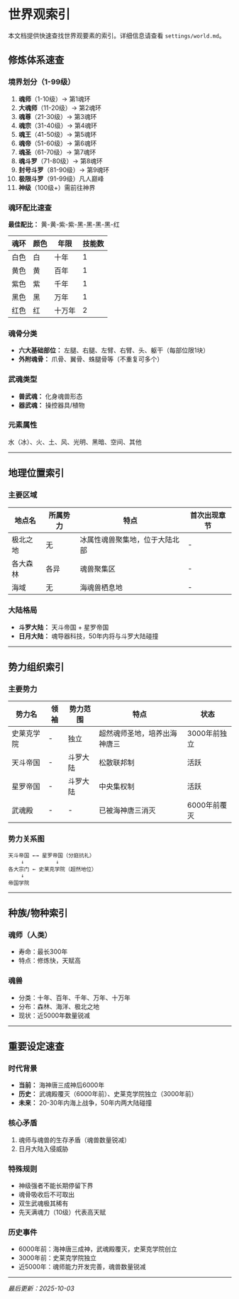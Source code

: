 # 世界观索引

本文档提供快速查找世界观要素的索引。详细信息请查看 `settings/world.md`。

## 修炼体系速查

### 境界划分（1-99级）
1. **魂师**（1-10级）→ 第1魂环
2. **大魂师**（11-20级）→ 第2魂环
3. **魂尊**（21-30级）→ 第3魂环
4. **魂宗**（31-40级）→ 第4魂环
5. **魂王**（41-50级）→ 第5魂环
6. **魂帝**（51-60级）→ 第6魂环
7. **魂圣**（61-70级）→ 第7魂环
8. **魂斗罗**（71-80级）→ 第8魂环
9. **封号斗罗**（81-90级）→ 第9魂环
10. **极限斗罗**（91-99级）凡人巅峰
11. **神级**（100级+）需前往神界

### 魂环配比速查

**最佳配比：** 黄-黄-紫-紫-黑-黑-黑-黑-红

| 魂环 | 颜色 | 年限 | 技能数 |
|-----|------|------|--------|
| 白色 | 白 | 十年 | 1 |
| 黄色 | 黄 | 百年 | 1 |
| 紫色 | 紫 | 千年 | 1 |
| 黑色 | 黑 | 万年 | 1 |
| 红色 | 红 | 十万年 | 2 |

### 魂骨分类
- **六大基础部位：** 左腿、右腿、左臂、右臂、头、躯干（每部位限1块）
- **外附魂骨：** 爪骨、翼骨、蛛腿骨等（不重复可多个）

### 武魂类型
- **兽武魂：** 化身魂兽形态
- **器武魂：** 操控器具/植物

### 元素属性
水（冰）、火、土、风、光明、黑暗、空间、其他

---

## 地理位置索引

### 主要区域
| 地点名 | 所属势力 | 特点 | 首次出现章节 |
|-------|---------|------|------------|
| 极北之地 | 无 | 冰属性魂兽聚集地，位于大陆北部 | - |
| 各大森林 | 各异 | 魂兽聚集区 | - |
| 海域 | 无 | 海魂兽栖息地 | - |

### 大陆格局
- **斗罗大陆：** 天斗帝国 + 星罗帝国
- **日月大陆：** 魂导器科技，50年内将与斗罗大陆碰撞

---

## 势力组织索引

### 主要势力
| 势力名 | 领袖 | 势力范围 | 特点 | 状态 |
|-------|------|---------|------|------|
| 史莱克学院 | - | 独立 | 超然魂师圣地，培养出海神唐三 | 3000年前独立 |
| 天斗帝国 | - | 斗罗大陆 | 松散联邦制 | 活跃 |
| 星罗帝国 | - | 斗罗大陆 | 中央集权制 | 活跃 |
| 武魂殿 | - | - | 已被海神唐三消灭 | 6000年前覆灭 |

### 势力关系图
```
天斗帝国 ←→ 星罗帝国（分庭抗礼）
    ↓          ↓
各大宗门 ← 史莱克学院（超然地位）
    ↓
帝国学院
```

---

## 种族/物种索引

### 魂师（人类）
- 寿命：最长300年
- 特点：修炼快，天赋高

### 魂兽
- 分类：十年、百年、千年、万年、十万年
- 分布：森林、海洋、极北之地
- 现状：近5000年数量锐减

---

## 重要设定速查

### 时代背景
- **当前：** 海神唐三成神后6000年
- **历史：** 武魂殿覆灭（6000年前）、史莱克学院独立（3000年前）
- **未来：** 20-30年内海上战争，50年内两大陆碰撞

### 核心矛盾
1. 魂师与魂兽的生存矛盾（魂兽数量锐减）
2. 日月大陆入侵威胁

### 特殊规则
- 神级强者不能长期停留下界
- 魂骨吸收后不可取出
- 双生武魂极其稀有
- 先天满魂力（10级）代表高天赋

### 历史事件
- 6000年前：海神唐三成神，武魂殿覆灭，史莱克学院创立
- 3000年前：史莱克学院独立
- 近5000年：魂师能力开发完善，魂兽数量锐减

---
*最后更新：2025-10-03*
